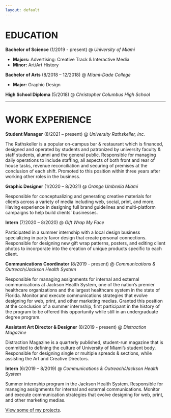 ```yaml
---
layout: default
---
```


# EDUCATION

**Bachelor of Science** (1/2019 - present) @ _University of Miami_
*   **Majors:** Advertising: Creative Track & Interactive Media
*   **Minor:** Art/Art History


**Bachelor of Arts** (8/2018 – 12/2018) @ _Miami-Dade College_
*   **Major:** Graphic Design


**High School Diploma** (5/2018) @ _Christopher Columbus High School_

* * *

# WORK EXPERIENCE

**Student Manager** (8/2021 – present) @ _University Rathskeller, Inc._

The Rathskeller is a popular on-campus bar & restaurant which is financed, designed and operated by students and patronized by university faculty & staff students, alumni and the general public. Responsible for managing daily operations to include staffing, all aspects of both front and rear of house tasks, revenue reconciliation and securing of premises at the conclusion of each shift. Promoted to this position within three years after working other roles in the business.


**Graphic Designer** (1/2020 – 8/2021) @ _Orange Umbrella Miami_

Responsible for conceptualizing and generating creative materials for clients across a variety of media including web, social, print, and more. Having experience in designing full brand guidelines and multi-platform campaigns to help build clients’ businesses.


**Intern** (7/2020 – 8/2020) @ _Gift Wrap My Face_

Participated in a summer internship with a local design business specializing in party favor design that create personal connections. Responsible for designing new gift wrap patterns, posters, and editing client photos to incorporate into the creation of unique products specific to each client.


**Communications Coordinator** (8/2019 - present) @ _Communications & Outreach/Jackson Health System_

Responsible for managing assignments for internal and external communications at Jackson Health System, one of the nation’s premier healthcare organizations and the largest healthcare system in the state of Florida. Monitor and execute communications strategies that evolve designing for web, print, and other marketing medias. Granted this position at the conclusion of a summer internship, first participant in the history of the program to be offered this opportunity while still in an undergraduate degree program.


**Assistant Art Director & Designer** (8/2019 - present) @ _Distraction Magazine_

Distraction Magazine is a quarterly published, student-run magazine that is committed to defining the culture of University of Miami’s student body. Responsible for designing single or multiple spreads & sections, while assisting the Art and Creative Directors.


**Intern** (6/2019 – 8/2019) @ _Communications & Outreach/Jackson Health System_

Summer internship program in the Jackson Health System. Responsible for managing assignments for internal and external communications. Monitor and execute communication strategies that evolve designing for web, print, and other marketing medias.


[View some of my projects](./another-page.html).

<!-- ORG TEXT: -->
<!-- Text can be **bold**, _italic_, or ~~strikethrough~~.

[Link to another page](./another-page.html).

There should be whitespace between paragraphs.

There should be whitespace between paragraphs. We recommend including a README, or a file with information about your project.

# Header 1

This is a normal paragraph following a header. GitHub is a code hosting platform for version control and collaboration. It lets you and others work together on projects from anywhere.

## Header 2

> This is a blockquote following a header.
>
> When something is important enough, you do it even if the odds are not in your favor.

### Header 3

```js
// Javascript code with syntax highlighting.
var fun = function lang(l) {
  dateformat.i18n = require('./lang/' + l)
  return true;
}
```

```ruby
# Ruby code with syntax highlighting
GitHubPages::Dependencies.gems.each do |gem, version|
  s.add_dependency(gem, "= #{version}")
end
```

#### Header 4

*   This is an unordered list following a header.
*   This is an unordered list following a header.
*   This is an unordered list following a header.

##### Header 5

1.  This is an ordered list following a header.
2.  This is an ordered list following a header.
3.  This is an ordered list following a header.

###### Header 6

| head1        | head two          | three |
|:-------------|:------------------|:------|
| ok           | good swedish fish | nice  |
| out of stock | good and plenty   | nice  |
| ok           | good `oreos`      | hmm   |
| ok           | good `zoute` drop | yumm  |

### There's a horizontal rule below this.

* * *

### Here is an unordered list:

*   Item foo
*   Item bar
*   Item baz
*   Item zip

### And an ordered list:

1.  Item one
1.  Item two
1.  Item three
1.  Item four

### And a nested list:

- level 1 item
  - level 2 item
  - level 2 item
    - level 3 item
    - level 3 item
- level 1 item
  - level 2 item
  - level 2 item
  - level 2 item
- level 1 item
  - level 2 item
  - level 2 item
- level 1 item

### Small image

![Octocat](https://github.githubassets.com/images/icons/emoji/octocat.png)

### Large image

![Branching](https://guides.github.com/activities/hello-world/branching.png)


### Definition lists can be used with HTML syntax.

<dl>
<dt>Name</dt>
<dd>Godzilla</dd>
<dt>Born</dt>
<dd>1952</dd>
<dt>Birthplace</dt>
<dd>Japan</dd>
<dt>Color</dt>
<dd>Green</dd>
</dl>

```
Long, single-line code blocks should not wrap. They should horizontally scroll if they are too long. This line should be long enough to demonstrate this.
```

```
The final element.
``` -->
